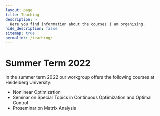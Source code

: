 ```yaml
---
layout: page
title: Teaching
description: >
  Here you find information about the courses I am organising.
hide_description: false
sitemap: true
permalink: /teaching/
---
```


# Summer Term 2022

In the summer term 2022 our workgroup offers the following courses at Heidelberg University: 
  - Nonlinear Optimization
  - Seminar on Special Topics in Continuous Optimization and Optimal Control
  - Proseminar on Matrix Analysis
